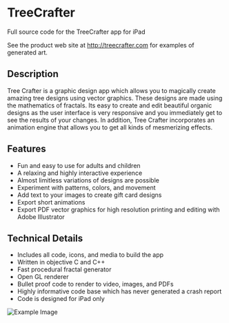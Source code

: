# TreeCrafter
Full source code for the TreeCrafter app for iPad

See the product web site at http://treecrafter.com for examples of generated art.

## Description
Tree Crafter is a graphic design app which allows you to magically create amazing tree designs using vector graphics. These designs are made using the mathematics of fractals. Its easy to create and edit beautiful organic designs as the user interface is very responsive and you immediately get to see the results of your changes. In addition, Tree Crafter incorporates an animation engine that allows you to get all kinds of mesmerizing effects.

## Features
* Fun and easy to use for adults and children
* A relaxing and highly interactive experience
* Almost limitless variations of designs are possible
* Experiment with patterns, colors, and movement
* Add text to your images to create gift card designs
* Export short animations
* Export PDF vector graphics for high resolution printing and editing with Adobe Illustrator

## Technical Details
* Includes all code, icons, and media to build the app
* Written in objective C and C++
* Fast procedural fractal generator
* Open GL renderer
* Bullet proof code to render to video, images, and PDFs
* Highly informative code base which has never generated a crash report
* Code is designed for iPad only

![Example Image](http://www.treecrafter.com/uploads/2/8/2/0/28206919/260222_orig.png)
